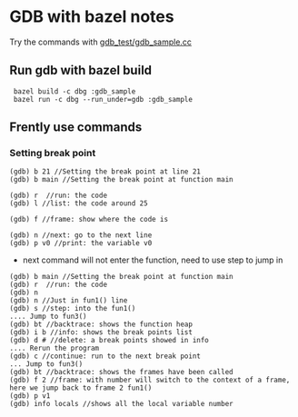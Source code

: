 # GDB with bazel notes
Try the commands with [gdb_test/gdb_sample.cc](gdb_test/gdb_sample.cc)

## Run gdb with bazel build
```
 bazel build -c dbg :gdb_sample
 bazel run -c dbg --run_under=gdb :gdb_sample
```
## Frently use commands
### Setting break point
```
(gdb) b 21 //Setting the break point at line 21
(gdb) b main //Setting the break point at function main

(gdb) r  //run: the code
(gdb) l //list: the code around 25

(gdb) f //frame: show where the code is

(gdb) n //next: go to the next line
(gdb) p v0 //print: the variable v0
```
* next command will not enter the function, need to use step to jump in

```
(gdb) b main //Setting the break point at function main
(gdb) r  //run: the code
(gdb) n
(gdb) n //Just in fun1() line
(gdb) s //step: into the fun1()
.... Jump to fun3()
(gdb) bt //backtrace: shows the function heap
(gdb) i b //info: shows the break points list
(gdb) d # //delete: a break points showed in info
.... Rerun the program
(gdb) c //continue: run to the next break point
... Jump to fun3()
(gdb) bt //backtrace: shows the frames have been called
(gdb) f 2 //frame: with number will switch to the context of a frame, here we jump back to frame 2 fun1()
(gdb) p v1
(gdb) info locals //shows all the local variable number
```

